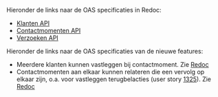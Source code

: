 Hieronder de links naar de OAS specificaties in Redoc:
- [Klanten API](http://redocly.github.io/redoc/?url=https://raw.githubusercontent.com/HenriKorver/gemma-zaken/master/api-specificatie/DESIGN/kic/klanten/openapi.yaml)
- [Contactmomenten API](http://redocly.github.io/redoc/?url=https://raw.githubusercontent.com/HenriKorver/gemma-zaken/master/api-specificatie/DESIGN/kic/contactmomenten/openapi.yaml)
- [Verzoeken API](http://redocly.github.io/redoc/?url=https://raw.githubusercontent.com/HenriKorver/gemma-zaken/master/api-specificatie/DESIGN/kic/verzoeken/openapi.yaml)

Hieronder de links naar de OAS specificaties van de nieuwe features:
- Meerdere klanten kunnen vastleggen bij contactmoment. Zie [Redoc](http://redocly.github.io/redoc/?url=https://raw.githubusercontent.com/HenriKorver/gemma-zaken/master/api-specificatie/DESIGN/kic/klantinteractie-contactmomentklanten.yaml#tag/klantcontactmomenten)
- Contactmomenten aan elkaar kunnen relateren die een vervolg op elkaar zijn, o.a. voor vastleggen terugbelacties (user story [1325](https://github.com/VNG-Realisatie/gemma-zaken/issues/1325)). Zie [Redoc](http://redocly.github.io/redoc/?url=https://raw.githubusercontent.com/HenriKorver/gemma-zaken/master/api-specificatie/DESIGN/kic/klantinteracties-terugbelfunctionaliteit)
